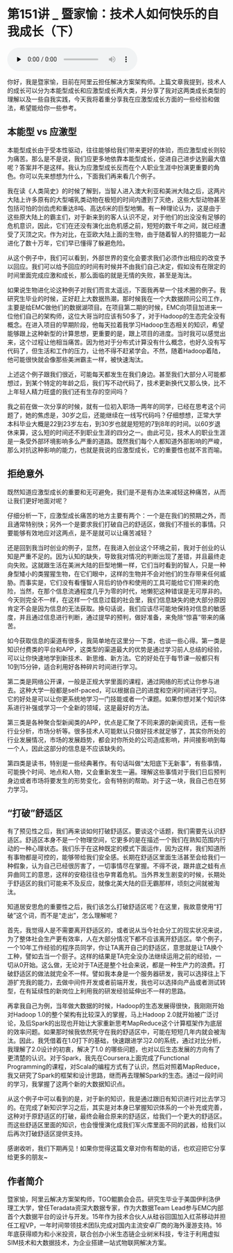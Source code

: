 # 第151讲 _ 暨家愉：技术人如何快乐的自我成长（下）

<audio id="audio" title="第151讲 | 暨家愉：技术人如何快乐的自我成长（下）" controls="" preload="none"><source id="mp3" src="https://static001.geekbang.org/resource/audio/62/99/62281ffa0e9d2e5331de7242c1073399.mp3"></audio>

你好，我是暨家愉，目前在阿里云担任解决方案架构师。上篇文章我提到，技术人的成长可以分为本能型成长和应激型成长两大类，并分享了我对这两类成长类型的理解以及一些自我实践，今天我将着重分享我在应激型成长方面的一些经验和做法，希望能给你一些参考。

## 本能型 vs 应激型

本能型成长由于受本性驱动，往往能够给我们带来更好的体验，而应激型成长则较为痛苦。那么是不是说，我们应更多地依靠本能型成长，促进自己进步达到最大值呢？答案并不是这样。我认为应激型成长反而在个人职业生涯中扮演更重要的角色。你可以先来想想为什么，下面我们再来看几个例子。

我在读《人类简史》的时候了解到，当智人进入澳大利亚和美洲大陆之后，这两片大陆上许多原有的大型哺乳类动物在极短的时间内遭到了灭绝，这些大型动物甚至包括可怕的剑齿虎和重达8吨、高达6米的巨型地懒。有一种理论认为，这是由于这些原大陆上的霸主们，对于新来到的客人认识不足，对于他们的出没没有足够的危机意识，因此，它们在还没有演化出危机感之前，短短的数千年之间，就已经遭受了灭顶之灾。作为对比，在亚欧大陆上面的生物，由于随着智人的狩猎能力一起进化了数十万年，它们早已懂得了躲避危险。

从这个例子中，我们可以看到，外部世界的变化会要求我们必须作出相应的改变予以回应。我们可以给予回应的时间有时候并不由我们自己决定，假如没有在限定的时间里面完成应激和成长，那么面临的就是无情的失败，甚至是淘汰。

如果说生物进化论这种例子对我们而言太遥远，下面我再举一个技术圈的例子。我研究生毕业的时候，正好赶上大数据热潮，那时候我在一个大数据顾问公司工作，主要是给EMC做他们的数据湖项目。在项目第二期的时候，EMC向项目加进来一位他们自己的架构师，这位大哥当时应该有50多了，对于Hadoop的生态完全没有概念。在进入项目的早期阶段，他每天拉着我学习Hadoop生态相关的知识，希望能够跟上这种新型的计算思想，更重要的是，跟上项目的进度。当时我可以感觉出来，这个过程让他相当痛苦。因为他对于分布式计算没有什么概念，也好久没有写代码了，但生活和工作的压力，让他不得不赶紧学会。不然，随着Hadoop着陆，他可能很快就会像那些美洲霸主一样，被快速淘汰。

上述这个例子跟我们很近，可能每天都发生在我们身边。甚至我们大部分人可能都想过，到某个特定的年龄之后，我们写不动代码了，技术更新换代又那么快，比不上年轻人精力旺盛的我们还有生存的空间吗？

我之前在做一次分享的时候，就有一位初入职场一两年的同学，已经在思考这个问题了，她的焦虑是，30岁之后，还能继续在一线写代码吗？仔细想想，正常大学本科毕业大概是22到23岁左右，到30岁也就是短短的7到8年的时间。以60岁退休来算，这么短的时间还不到职业生涯的四分之一。由此可见，技术人的职业生涯是一条受外部环境影响多么严重的道路。既然我们每个人都知道外部影响的严峻，那么对抗这种影响的能力，也就是我说的应激型成长，它的重要性也就不言而喻。

## 拒绝意外

既然知道应激型成长的重要和无可避免，我们是不是有办法来减轻这种痛苦，从而让我们更好地面对呢？

仔细分析一下，应激型成长痛苦的地方主要有两个：一个是在我们的预期之外，而且通常特别快；另外一个是要求我们打破自己的舒适区，做我们不擅长的事情。只要能够有效地应对这两点，是不是就可以让痛苦减轻？

还是回到我当时创业的例子，显然，在我进入创业这个环境之前，我对于创业的认知是严重不足的。因为认知的缺失，导致我对情况的判断出现了差错，并且最终走向失败。这就跟生活在美洲大陆的巨型地懒一样，它们当时看到的智人，只是一种身型矮小的类猩猩生物，在它们眼中，这样的生物并不会对他们的生存带来任何威胁。而事实是，它们没有看懂智人背后的协作和使用的工具可能给它们带来的危险，当然，在那个信息流通程度几乎为零的时代，地懒犯这种错误是无可厚非的。今天则完全不一样，在这样一个信息过载的社会里，我们信息缺失的绝大部分原因肯定不会是因为信息的无法获取。换句话说，我们应该尽可能地保持对信息的敏感度，并且通过信息进行判断，通过提早的预判，做好准备，来免除“惊喜”带来的痛苦。

如今获取信息的渠道有很多，我简单地在这里分一下类，也谈一些心得。第一类是知识付费类的平台和APP，这类型的渠道最大的优势是通过学习前人总结的经验，可以让你快速地学到新技术、新思维、新方法。它的好处在于每节课一般都只有10到15分钟，适合利用好各种碎片时间进行学习。

第二类是网络公开课，一般是正规大学里面的课程，通过网络的形式让你参与进去。这种大学一般都是self-paced，可以根据自己的进度和空闲时间进行学习。它的好处是可以让你更系统地学习一门技能或者一个课题。如果你想对某个知识体系进行补强或学习一个全新的领域，这是最好的方法。

第三类是各种聚合型新闻类的APP，优点是汇聚了不同来源的新闻资讯，还有一些行业分析，市场分析等。很多技术人可能默认只做好技术就足够了，其实你所处的行业发展情况，市场的发展趋势，都会对你所处的公司造成影响，并间接影响到每一个人，因此这部分的信息是不应该缺失的。

第四类是读书，特别是一些经典著作。有句话叫做“太阳底下无新事”，有些事情，可能换个时间、地点和人物，又会重新发生一遍。理解这些事情对于我们日后预判身边或者市场将要发生的形势变化，会有特别的帮助。对于这一块，我自己也在努力学习。

## “打破”舒适区

有了预见性之后，我们再来谈如何打破舒适区。要谈这个话题，我们需要先认识舒适区。舒适区本身不是一个物理空间，它更多的是在描述一个我们在熟知范围内行动的一种心理状态。我们乐于在这种既定的模式下面运作，因为这样，我们知道所有事物都是可控的，能够带给我们安全感。长期在舒适区里面生活甚至会给我们一种假象，认为自己已经很厉害了，一切事情尽在掌握。不得不说，跟井底之蛙有点异曲同工的意思，这样的安稳往往也孕育着危机。当外界发生剧变的时候，长期处于舒适区的我们可能来不及反应，就像北美大陆的巨无霸那样，顷刻之间就被淘汰。

知道居安思危的重要性之后，我们该怎么打破舒适区呢？在这里，我故意使用“打破”这个词，而不是“走出”，怎么理解呢？

首先，我觉得人是不需要离开舒适区的，或者说从当今社会分工的现实状况来说，为了整体社会生产更有效率，人在大部分情况下都不应该离开舒适区。举个例子，一个10年工作经验的程序员同学，你让TA离开自己的舒适区，意思就是让TA换个工种，譬如去当一个厨子。这样的结果是TA完全没办法继续运用之前的经验，一切从0开始。这么做，无论对于TA还是整个社会来说，都是一种生产力的浪费。打破舒适区的做法就完全不一样。譬如我本身是一个服务器研发，我可以选择往上下游扩充我的能力，去做中间件开发或者前端开发，我也可以选择向产品或者测试转型，在有延续性的新岗位上利用我的研发经验延伸出不一样的思路。

再拿我自己为例，当年做大数据的时候，Hadoop的生态发展得很快，我刚刚开始对Hadoop 1.0的整个架构有比较深入的掌握，马上Hadoop 2.0就开始被广泛讨论，及后Spark的出现也开始让大家重新思考MapReduce这个计算框架作为底层的效率问题。如果那时候我依然死守在我的舒适区中，可能在短短几年内就会被淘汰。因此，我凭借着在1.0打下的基础，快速跟进学习2.0的系统，通过对比分析，我理解了2.0设计的初衷，解决了1.0 的哪些问题，也对以后生态发展的方向有了更清楚的认识。对于Spark，我先在Coursera上面完成了Functional Programming的课程，对Scala的编程方式有了认识，然后对照着MapReduce，我又研究了Spark的框架和设计思路，继而再去理解Spark的生态。通过一段时间的学习，我掌握了这两个新的大数据知识点。

从这个例子中可以看到的是，对于新的知识，我是通过跟旧有知识进行对比去学习的。在完成了新知识学习之后，其实是对本身已掌握知识体系的一个补充或完善，这种对于原舒适区的打破，最终会融合原来的舒适区，给我们一个更大的舒适区。而这些舒适区里面的知识，也会慢慢演化成我们军火库里面不同的武器，给我们以后再次打破舒适区提供支持。

感谢收听，我们下期再见！如果你觉得这篇文章对你有帮助的话，也欢迎把它分享给更多的朋友~

## 作者简介

暨家愉，阿里云解决方案架构师，TGO鲲鹏会会员。研究生毕业于美国伊利洛伊理工大学，曾任Teradata资深大数据专家，作为大数据Team Lead参与EMC内部首个大数据平台的设计与开发。15年作为技术合伙人从硅谷回国加入红茶移动并担任工程VP，一年时间带领技术团队完成对国内主流安卓厂商的海外漫游支持。16年底获得顺为和小米投资，联合创办小米生态链企业树米科技，专注于利用虚拟SIM技术和大数据技术，为企业搭建一站式物联网解决方案。


